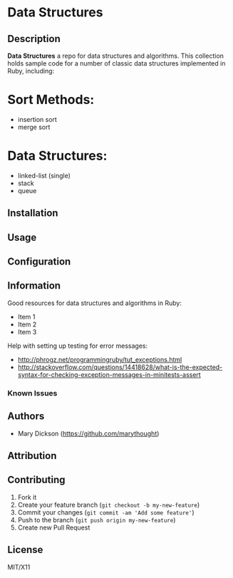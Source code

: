 # Data Structures


## Description
**Data Structures** a repo for data structures and algorithms. This collection holds sample code for a number of classic data structures implemented in Ruby, including:

# Sort Methods:
* insertion sort
* merge sort

# Data Structures:
* linked-list (single)
* stack
* queue

## Installation

## Usage

## Configuration

## Information

Good resources for data structures and algorithms in Ruby:
* Item 1
* Item 2
* Item 3

Help with setting up testing for error messages:
* http://phrogz.net/programmingruby/tut_exceptions.html
* http://stackoverflow.com/questions/14418628/what-is-the-expected-syntax-for-checking-exception-messages-in-minitests-assert

### Known Issues

## Authors

* Mary Dickson (https://github.com/marythought)

## Attribution

## Contributing

1. Fork it
2. Create your feature branch (`git checkout -b my-new-feature`)
3. Commit your changes (`git commit -am 'Add some feature'`)
4. Push to the branch (`git push origin my-new-feature`)
5. Create new Pull Request

## License

MIT/X11
